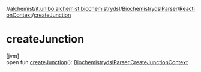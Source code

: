 //[alchemist](../../../../index.md)/[it.unibo.alchemist.biochemistrydsl](../../index.md)/[BiochemistrydslParser](../index.md)/[ReactionContext](index.md)/[createJunction](create-junction.md)

# createJunction

[jvm]\
open fun [createJunction](create-junction.md)(): [BiochemistrydslParser.CreateJunctionContext](../-create-junction-context/index.md)
